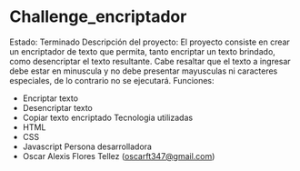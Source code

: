 # Challenge_encriptador
Estado: Terminado
Descripción del proyecto: El proyecto consiste en crear un encriptador de texto que permita, tanto encriptar un texto brindado, como desencriptar el texto resultante. Cabe resaltar que el texto a ingresar debe estar en minuscula y no debe presentar mayusculas ni caracteres especiales, de lo contrario no se ejecutará.
Funciones:
- Encriptar texto
- Desencriptar texto
- Copiar texto encriptado
Tecnologia utilizadas
- HTML
- CSS
- Javascript
Persona desarrolladora
- Oscar Alexis Flores Tellez (oscarft347@gmail.com)
